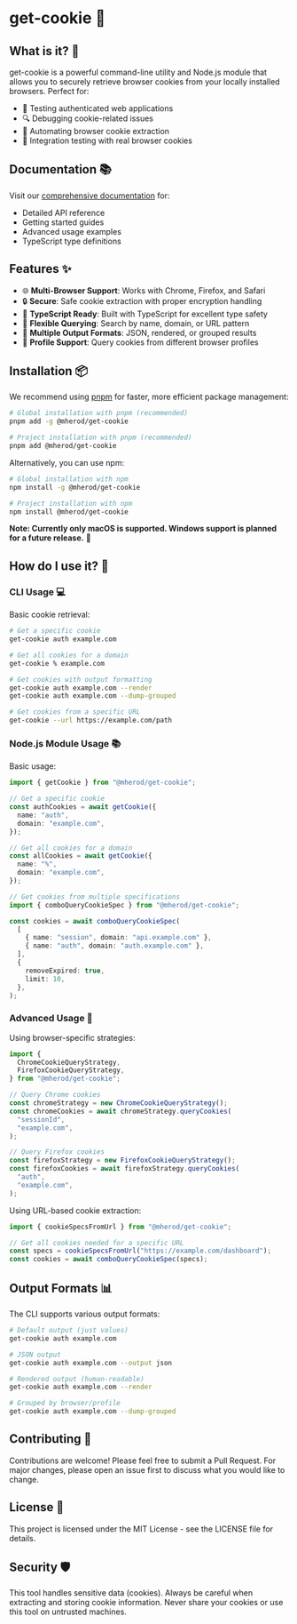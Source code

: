 # get-cookie 🍪

## What is it? 🤔

get-cookie is a powerful command-line utility and Node.js module that allows you to securely retrieve browser cookies from your locally installed browsers. Perfect for:

- 🔐 Testing authenticated web applications
- 🔍 Debugging cookie-related issues
- 🤖 Automating browser cookie extraction
- 🧪 Integration testing with real browser cookies

## Documentation 📚

Visit our [comprehensive documentation](https://mherod.github.io/get-cookie/) for:

- Detailed API reference
- Getting started guides
- Advanced usage examples
- TypeScript type definitions

## Features ✨

- 🌐 **Multi-Browser Support**: Works with Chrome, Firefox, and Safari
- 🔒 **Secure**: Safe cookie extraction with proper encryption handling
- 📝 **TypeScript Ready**: Built with TypeScript for excellent type safety
- 🎯 **Flexible Querying**: Search by name, domain, or URL pattern
- 🔄 **Multiple Output Formats**: JSON, rendered, or grouped results
- 👥 **Profile Support**: Query cookies from different browser profiles

## Installation 📦

We recommend using [pnpm](https://pnpm.io/) for faster, more efficient package management:

```bash
# Global installation with pnpm (recommended)
pnpm add -g @mherod/get-cookie

# Project installation with pnpm (recommended)
pnpm add @mherod/get-cookie
```

Alternatively, you can use npm:

```bash
# Global installation with npm
npm install -g @mherod/get-cookie

# Project installation with npm
npm install @mherod/get-cookie
```

**Note: Currently only macOS is supported. Windows support is planned for a future release.** 🚧

## How do I use it? 🚀

### CLI Usage 💻

Basic cookie retrieval:

```bash
# Get a specific cookie
get-cookie auth example.com

# Get all cookies for a domain
get-cookie % example.com

# Get cookies with output formatting
get-cookie auth example.com --render
get-cookie auth example.com --dump-grouped

# Get cookies from a specific URL
get-cookie --url https://example.com/path
```

### Node.js Module Usage 📚

Basic usage:

```typescript
import { getCookie } from "@mherod/get-cookie";

// Get a specific cookie
const authCookies = await getCookie({
  name: "auth",
  domain: "example.com",
});

// Get all cookies for a domain
const allCookies = await getCookie({
  name: "%",
  domain: "example.com",
});

// Get cookies from multiple specifications
import { comboQueryCookieSpec } from "@mherod/get-cookie";

const cookies = await comboQueryCookieSpec(
  [
    { name: "session", domain: "api.example.com" },
    { name: "auth", domain: "auth.example.com" },
  ],
  {
    removeExpired: true,
    limit: 10,
  },
);
```

### Advanced Usage 🔧

Using browser-specific strategies:

```typescript
import {
  ChromeCookieQueryStrategy,
  FirefoxCookieQueryStrategy,
} from "@mherod/get-cookie";

// Query Chrome cookies
const chromeStrategy = new ChromeCookieQueryStrategy();
const chromeCookies = await chromeStrategy.queryCookies(
  "sessionId",
  "example.com",
);

// Query Firefox cookies
const firefoxStrategy = new FirefoxCookieQueryStrategy();
const firefoxCookies = await firefoxStrategy.queryCookies(
  "auth",
  "example.com",
);
```

Using URL-based cookie extraction:

```typescript
import { cookieSpecsFromUrl } from "@mherod/get-cookie";

// Get all cookies needed for a specific URL
const specs = cookieSpecsFromUrl("https://example.com/dashboard");
const cookies = await comboQueryCookieSpec(specs);
```

## Output Formats 📊

The CLI supports various output formats:

```bash
# Default output (just values)
get-cookie auth example.com

# JSON output
get-cookie auth example.com --output json

# Rendered output (human-readable)
get-cookie auth example.com --render

# Grouped by browser/profile
get-cookie auth example.com --dump-grouped
```

## Contributing 🤝

Contributions are welcome! Please feel free to submit a Pull Request. For major changes, please open an issue first to discuss what you would like to change.

## License 📄

This project is licensed under the MIT License - see the LICENSE file for details.

## Security 🛡️

This tool handles sensitive data (cookies). Always be careful when extracting and storing cookie information. Never share your cookies or use this tool on untrusted machines.
